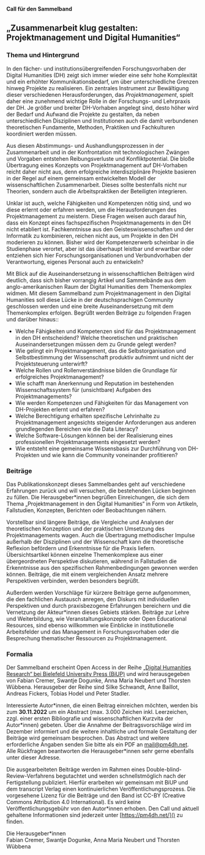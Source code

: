**Call für den Sammelband**

## „Zusammenarbeit klug gestalten: Projektmanagement und Digital Humanities“

### Thema und Hintergrund

In den fächer- und institutionsübergreifenden Forschungsvorhaben der Digital Humanities (DH) zeigt sich immer wieder eine sehr hohe Komplexität und ein erhöhter Kommunikationsbedarf, um über unterschiedliche Grenzen hinweg Projekte zu realisieren. Ein zentrales Instrument zur Bewältigung dieser verschiedenen Herausforderungen, das *Projektmanagement*, spielt daher eine zunehmend wichtige Rolle in der Forschungs- und Lehrpraxis der DH. Je größer und breiter DH-Vorhaben angelegt sind, desto höher wird der Bedarf und Aufwand die Projekte zu gestalten, da neben unterschiedlichen Disziplinen und Institutionen auch die damit verbundenen theoretischen Fundamente, Methoden, Praktiken und Fachkulturen koordiniert werden müssen.

Aus diesen Abstimmungs- und Aushandlungsprozessen in der Zusammenarbeit und in der Konfrontation mit technologischen Zwängen und Vorgaben entstehen Reibungsverluste und Konfliktpotential. Die bloße Übertragung eines Konzepts von Projektmanagement auf DH-Vorhaben reicht daher nicht aus, denn erfolgreiche interdisziplinäre Projekte basieren in der Regel auf einem gemeinsam entwickelten Modell der wissenschaftlichen Zusammenarbeit. Dieses sollte bestenfalls nicht nur Theorien, sondern auch die Arbeitspraktiken der Beteiligten integrieren.

Unklar ist auch, welche Fähigkeiten und Kompetenzen nötig sind, und wo diese erlernt oder erfahren werden, um die Herausforderungen des Projektmanagement zu meistern. Diese Fragen weisen auch darauf hin, dass ein Konzept eines fachspezifischen Projektmanagements in den DH nicht etabliert ist. Fachkenntnisse aus den Geisteswissenschaften und der Informatik zu kombinieren, reichen nicht aus, um Projekte in den DH moderieren zu können. Bisher wird der Kompetenzerwerb scheinbar in die Studienphase verortet, aber ist das überhaupt leistbar und erwartbar oder entziehen sich hier Forschungsorganisationen und Verbundvorhaben der Verantwortung, eigenes Personal auch zu entwickeln?

Mit Blick auf die Auseinandersetzung in wissenschaftlichen Beiträgen wird deutlich, dass sich bisher vorrangig Artikel und Sammelbände aus dem anglo-amerikanischen Raum der Digital Humanities dem Themenkomplex widmen. Mit diesem Sammelband zum Projektmanagement in den Digital Humanities soll diese Lücke in der deutschsprachigen Community geschlossen werden und eine breite Auseinandersetzung mit dem Themenkomplex erfolgen. Begrüßt werden Beiträge zu folgenden Fragen und darüber hinaus::
 
- Welche Fähigkeiten und Kompetenzen sind für das Projektmanagement in den DH entscheidend? Welche theoretischen und praktischen Auseinandersetzungen müssen dem zu Grunde gelegt werden?
- Wie gelingt ein Projektmanagement, das die Selbstorganisation und Selbstbestimmung der Wissenschaft produktiv aufnimmt und nicht der Projektsteuerung unterwirft?
- Welche Rollen und Rollenverständnisse bilden die Grundlage für erfolgreiches Projektmanagement?
- Wie schafft man Anerkennung und Reputation im bestehenden Wissenschaftssystem für (unsichtbare) Aufgaben des Projektmanagements?
- Wie werden Kompetenzen und Fähigkeiten für das Management von DH-Projekten erlernt und erfahren?
- Welche Berechtigung erhalten spezifische Lehrinhalte zu Projektmanagement angesichts steigender Anforderungen aus anderen grundlegenden Bereichen wie die Data Literacy?
- Welche Software-Lösungen können bei der Realisierung eines professionellen Projektmanagements eingesetzt werden?
- Wie entsteht eine gemeinsame Wissensbasis zur Durchführung von DH-Projekten und wie kann die Community voneinander profitieren?
 
### Beiträge

Das Publikationskonzept dieses Sammelbandes geht auf verschiedene Erfahrungen zurück und will versuchen, die bestehenden Lücken beginnen zu füllen. Die Herausgeber\*innen begrüßen Einreichungen, die sich dem Thema „Projektmanagement in den Digital Humanities“ in Form von Artikeln, Fallstudien, Konzepten, Berichten oder Beobachtungen nähern.

Vorstellbar sind längere Beiträge, die Vergleiche und Analysen der theoretischen Konzeption und der praktischen Umsetzung des Projektmanagements wagen. Auch die Übertragung methodischer Impulse außerhalb der Disziplinen und der Wissenschaft kann die theoretische Reflexion befördern und Erkenntnisse für die Praxis liefern. Übersichtsartikel können einzelne Themenkomplexe aus einer übergeordneten Perspektive diskutieren, während in Fallstudien die Erkenntnisse aus den spezifischen Rahmenbedingungen gewonnen werden können. Beiträge, die mit einem vergleichenden Ansatz mehrere Perspektiven verbinden, werden besonders begrüßt.

Außerdem werden Vorschläge für kürzere Beiträge gerne aufgenommen, die den fachlichen Austausch anregen, den Diskurs mit individuellen Perspektiven und durch praxisbezogene Erfahrungen bereichern und die Vernetzung der Akteur\*innen dieses Gebiets stärken. Beiträge zur Lehre und Weiterbildung, wie Veranstaltungskonzepte oder Open Educational Resources, sind ebenso willkommen wie Einblicke in institutionelle Arbeitsfelder und das Management in Forschungsvorhaben oder die Besprechung thematischer Ressourcen zu Projektmanagement.

### Formalia

Der Sammelband erscheint Open Access in der Reihe [„Digital Humanities Research“ bei Bielefeld University Press (BiUP)](https://www.bielefeld-university-press.de/reihen/digital-humanities-research/) und wird herausgegeben von Fabian Cremer, Swantje Dogunke, Anna Maria Neubert und Thorsten Wübbena. Herausgeber der Reihe sind Silke Schwandt, Anne Baillot, Andreas Fickers, Tobias Hodel und Peter Stadler.

Interessierte Autor\*innen, die einen Beitrag einreichen möchten, werden bis zum **30.11.2022** um ein Abstract (max. 3.000 Zeichen inkl. Leerzeichen, zzgl. einer ersten Bibliografie und wissenschaftlichen Kurzvita der Autor\*innen) gebeten. Über die Annahme der Beitragsvorschläge wird im Dezember informiert und die weitere inhaltliche und formale Gestaltung der Beiträge wird gemeinsam besprochen. Das Abstract und weitere erforderliche Angaben senden Sie bitte als ein PDF an [mail@pm4dh.net](mailto:mail@pm4dh.net). Alle Rückfragen beantworten die Herausgeber\*innen sehr gerne ebenfalls unter dieser Adresse.

Die ausgearbeiteten Beiträge werden im Rahmen eines Double-blind-Review-Verfahrens begutachtet und werden schnellstmöglich nach der Fertigstellung publiziert. Hierfür erarbeiten wir gemeinsam mit BiUP und dem transcript Verlag einen kontinuierlichen Veröffentlichungsprozess. Die vorgesehene Lizenz für die Beiträge und den Band ist CC-BY (Creative Commons Attribution 4.0 International). Es wird keine Veröffentlichungsgebühr von den Autor\*innen erhoben. Den Call und aktuell gehaltene Informationen sind jederzeit unter [https://pm4dh.net/]() zu finden.

Die Herausgeber\*innen \
Fabian Cremer, Swantje Dogunke, Anna Maria Neubert und Thorsten Wübbena

